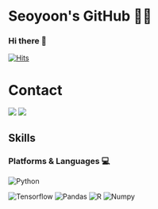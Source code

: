 

<!--
**seoyoonjoannechang/seoyoonjoannechang** is a ✨ _special_ ✨ repository because its `README.md` (this file) appears on your GitHub profile.

Here are some ideas to get you started:

- 🔭 I’m currently working on ...
- 🌱 I’m currently learning ...
- 👯 I’m looking to collaborate on ...
- 🤔 I’m looking for help with ...
- 💬 Ask me about ...
- 📫 How to reach me: ...
- 😄 Pronouns: ...
- ⚡ Fun fact: ...
-->




<!--제목 마크다운-->
# Seoyoon's GitHub 👩‍💻
### Hi there 👋

<!--Hits 버튼 표시 (방문자 수 기록)-->
[![Hits](https://hits.seeyoufarm.com/api/count/incr/badge.svg?url=https%3A%2F%2Fgithub.com%2Fseoyoonjoannechang&count_bg=%23FFD1DA&title_bg=%23FFB7C5&icon=apple.svg&icon_color=%23FFFFFF&title=Hits&edge_flat=false)](https://hits.seeyoufarm.com)

<!--연락처, 혹은 소셜-->
# Contact
<a href="mailto:joanne9803@gmail.com" target="_blank"><img src= "https://img.shields.io/badge/GMail-EA4335?&style=flat-square&logo=GMail&logoColor=white"/></a>
<a href="https://www.instagram.com/seoyoonchang/" target="_blank"><img src= "https://img.shields.io/badge/Instagram-E4405F?&style=flat-square&logo=Instagram&logoColor=white"/></a> 
<!--Notion <a href="https://www.notion.so/NOTES-85902f153f504b13a4efcfa2119cec8f" target="_blank"><img src= "https://img.shields.io/badge/Notion-000000?&style=flat-square&logo=Notion&logoColor=white"/></a> -->

<!--기술(버튼, 언어)버튼화-->
<!--주의! 꼭 자신있는 언어, 플랫폼만 올려놓으세요!!!-->
## Skills 
### Platforms & Languages 💻
![Python](https://img.shields.io/badge/Python-3776AB.svg?&style=for-the-badge&logo=Python&logoColor=white)
<!-- ![Oracle](https://img.shields.io/badge/Oracle-F80000.svg?&style=for-the-badge&logo=Oracle&logoColor=white)
![MySQL](https://img.shields.io/badge/MySQL-4479A1.svg?&style=for-the-badge&logo=MySQL&logoColor=white) 
![Django](https://img.shields.io/badge/Django-092E20.svg?&style=for-the-badge&logo=Django&logoColor=white)
-->

![Tensorflow](https://img.shields.io/badge/Tensorflow-FF6F00.svg?&style=for-the-badge&logo=Tensorflow&logoColor=white)
![Pandas](https://img.shields.io/badge/Pandas-150458.svg?&style=for-the-badge&logo=Pandas&logoColor=white)
![R](https://img.shields.io/badge/R-276DC3.svg?&style=for-the-badge&logo=R&logoColor=white)
![Numpy](https://img.shields.io/badge/Numpy-013243.svg?&style=for-the-badge&logo=Numpy&logoColor=white)

